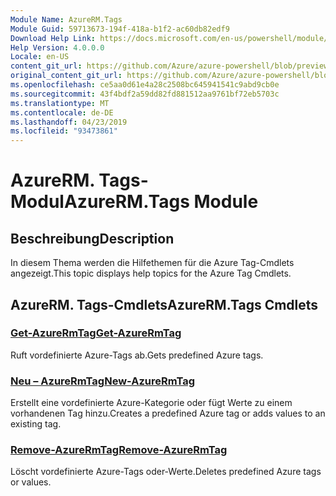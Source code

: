 ```yaml
---
Module Name: AzureRM.Tags
Module Guid: 59713673-194f-418a-b1f2-ac60db82edf9
Download Help Link: https://docs.microsoft.com/en-us/powershell/module/azurerm.tags
Help Version: 4.0.0.0
Locale: en-US
content_git_url: https://github.com/Azure/azure-powershell/blob/preview/src/ResourceManager/Tags/Commands.Tags/help/AzureRM.Tags.md
original_content_git_url: https://github.com/Azure/azure-powershell/blob/preview/src/ResourceManager/Tags/Commands.Tags/help/AzureRM.Tags.md
ms.openlocfilehash: ce5aa0d61e4a28c2508bc645941541c9abd9cb0e
ms.sourcegitcommit: 43f4bdf2a59dd82fd881512aa9761bf72eb5703c
ms.translationtype: MT
ms.contentlocale: de-DE
ms.lasthandoff: 04/23/2019
ms.locfileid: "93473861"
---
```

# <span data-ttu-id="599d7-101">AzureRM. Tags-Modul</span><span class="sxs-lookup"><span data-stu-id="599d7-101">AzureRM.Tags Module</span></span>
## <span data-ttu-id="599d7-102">Beschreibung</span><span class="sxs-lookup"><span data-stu-id="599d7-102">Description</span></span>
<span data-ttu-id="599d7-103">In diesem Thema werden die Hilfethemen für die Azure Tag-Cmdlets angezeigt.</span><span class="sxs-lookup"><span data-stu-id="599d7-103">This topic displays help topics for the Azure Tag Cmdlets.</span></span>

## <span data-ttu-id="599d7-104">AzureRM. Tags-Cmdlets</span><span class="sxs-lookup"><span data-stu-id="599d7-104">AzureRM.Tags Cmdlets</span></span>
### [<span data-ttu-id="599d7-105">Get-AzureRmTag</span><span class="sxs-lookup"><span data-stu-id="599d7-105">Get-AzureRmTag</span></span>](Get-AzureRmTag.md)
<span data-ttu-id="599d7-106">Ruft vordefinierte Azure-Tags ab.</span><span class="sxs-lookup"><span data-stu-id="599d7-106">Gets predefined Azure tags.</span></span>

### [<span data-ttu-id="599d7-107">Neu – AzureRmTag</span><span class="sxs-lookup"><span data-stu-id="599d7-107">New-AzureRmTag</span></span>](New-AzureRmTag.md)
<span data-ttu-id="599d7-108">Erstellt eine vordefinierte Azure-Kategorie oder fügt Werte zu einem vorhandenen Tag hinzu.</span><span class="sxs-lookup"><span data-stu-id="599d7-108">Creates a predefined Azure tag or adds values to an existing tag.</span></span>

### [<span data-ttu-id="599d7-109">Remove-AzureRmTag</span><span class="sxs-lookup"><span data-stu-id="599d7-109">Remove-AzureRmTag</span></span>](Remove-AzureRmTag.md)
<span data-ttu-id="599d7-110">Löscht vordefinierte Azure-Tags oder-Werte.</span><span class="sxs-lookup"><span data-stu-id="599d7-110">Deletes predefined Azure tags or values.</span></span>

